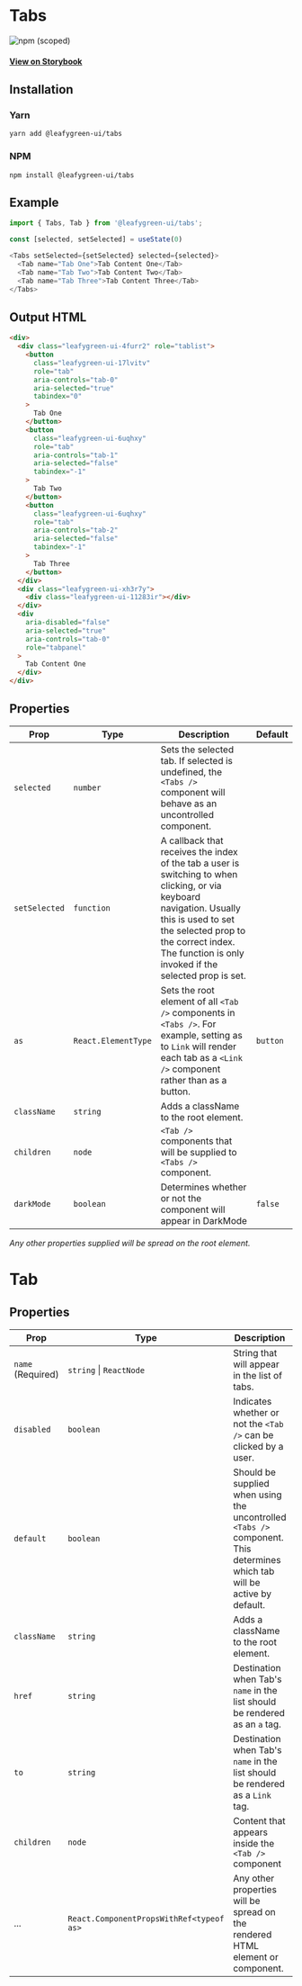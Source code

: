 # Tabs

![npm (scoped)](https://img.shields.io/npm/v/@leafygreen-ui/tabs.svg)

#### [View on Storybook](https://mongodb.github.io/leafygreen-ui/?path=/story/tabs--uncontrolled)

## Installation

### Yarn

```shell
yarn add @leafygreen-ui/tabs
```

### NPM

```shell
npm install @leafygreen-ui/tabs
```

## Example

```js
import { Tabs, Tab } from '@leafygreen-ui/tabs';

const [selected, setSelected] = useState(0)

<Tabs setSelected={setSelected} selected={selected}>
  <Tab name="Tab One">Tab Content One</Tab>
  <Tab name="Tab Two">Tab Content Two</Tab>
  <Tab name="Tab Three">Tab Content Three</Tab>
</Tabs>
```

## Output HTML

```html
<div>
  <div class="leafygreen-ui-4furr2" role="tablist">
    <button
      class="leafygreen-ui-17lvitv"
      role="tab"
      aria-controls="tab-0"
      aria-selected="true"
      tabindex="0"
    >
      Tab One
    </button>
    <button
      class="leafygreen-ui-6uqhxy"
      role="tab"
      aria-controls="tab-1"
      aria-selected="false"
      tabindex="-1"
    >
      Tab Two
    </button>
    <button
      class="leafygreen-ui-6uqhxy"
      role="tab"
      aria-controls="tab-2"
      aria-selected="false"
      tabindex="-1"
    >
      Tab Three
    </button>
  </div>
  <div class="leafygreen-ui-xh3r7y">
    <div class="leafygreen-ui-11283ir"></div>
  </div>
  <div
    aria-disabled="false"
    aria-selected="true"
    aria-controls="tab-0"
    role="tabpanel"
  >
    Tab Content One
  </div>
</div>
```

## Properties

| Prop          | Type                | Description                                                                                                                                                                                                                                   | Default  |
| ------------- | ------------------- | --------------------------------------------------------------------------------------------------------------------------------------------------------------------------------------------------------------------------------------------- | -------- |
| `selected`    | `number`            | Sets the selected tab. If selected is undefined, the `<Tabs />` component will behave as an uncontrolled component.                                                                                                                           |          |
| `setSelected` | `function`          | A callback that receives the index of the tab a user is switching to when clicking, or via keyboard navigation. Usually this is used to set the selected prop to the correct index. The function is only invoked if the selected prop is set. |          |
| `as`          | `React.ElementType` | Sets the root element of all `<Tab />` components in `<Tabs />`. For example, setting as to `Link` will render each tab as a `<Link />` component rather than as a button.                                                                    | `button` |
| `className`   | `string`            | Adds a className to the root element.                                                                                                                                                                                                         |          |
| `children`    | `node`              | `<Tab />` components that will be supplied to `<Tabs />` component.                                                                                                                                                                           |          |
| `darkMode`    | `boolean`           | Determines whether or not the component will appear in DarkMode                                                                                                                                                                               | `false`  |

_Any other properties supplied will be spread on the root element._

# Tab

## Properties

| Prop              | Type                                     | Description                                                                                                               | Default |
| ----------------- | ---------------------------------------- | ------------------------------------------------------------------------------------------------------------------------- | ------- |
| `name` (Required) | `string` \| `ReactNode`                  | String that will appear in the list of tabs.                                                                              |         |
| `disabled`        | `boolean`                                | Indicates whether or not the `<Tab />` can be clicked by a user.                                                          | `false` |
| `default`         | `boolean`                                | Should be supplied when using the uncontrolled `<Tabs />` component. This determines which tab will be active by default. |         |
| `className`       | `string`                                 | Adds a className to the root element.                                                                                     |         |
| `href`            | `string`                                 | Destination when Tab's `name` in the list should be rendered as an `a` tag.                                               |         |
| `to`              | `string`                                 | Destination when Tab's `name` in the list should be rendered as a `Link` tag.                                             |         |
| `children`        | `node`                                   | Content that appears inside the `<Tab />` component                                                                       |         |
| ...               | `React.ComponentPropsWithRef<typeof as>` | Any other properties will be spread on the rendered HTML element or component.                                            |         |

